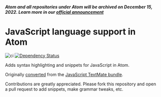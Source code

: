 ##### Atom and all repositories under Atom will be archived on December 15, 2022. Learn more in our [official announcement](https://github.blog/2022-06-08-sunsetting-atom/)

# JavaScript language support in Atom

![ci](https://github.com/atom/language-javascript/workflows/ci/badge.svg)
[![Dependency Status](https://david-dm.org/atom/language-javascript.svg)](https://david-dm.org/atom/language-javascript)

Adds syntax highlighting and snippets for JavaScript in Atom.

Originally [converted](http://flight-manual.atom.io/hacking-atom/sections/converting-from-textmate)
from the [JavaScript TextMate bundle](https://github.com/textmate/javascript.tmbundle).

Contributions are greatly appreciated. Please fork this repository and open a
pull request to add snippets, make grammar tweaks, etc.
